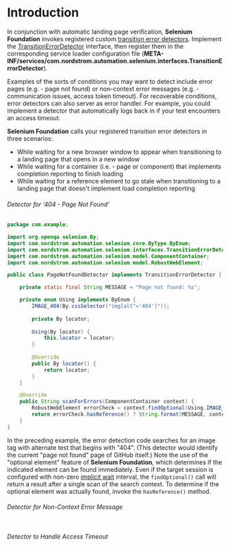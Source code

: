 # Introduction

In conjunction with automatic landing page verification, **Selenium Foundation** invokes registered custom [transition error detectors](docs/TransitionErrorDetection.md). Implement the [TransitionErrorDetector](https://github.com/Nordstrom/Selenium-Foundation/blob/master/src/main/java/com/nordstrom/automation/selenium/interfaces/TransitionErrorDetector.java) interface, then register them in the corresponding service loader configuration file (**META-INF/services/com.nordstrom.automation.selenium.interfaces.TransitionErrorDetector**).

Examples of the sorts of conditions you may want to detect include error pages (e.g. - page not found) or non-context error messages (e.g. - communication issues, access token timeout). For recoverable conditions, error detectors can also server as error handler. For example, you could implement a detector that automatically logs back in if your test encounters an access timeout.

**Selenium Foundation** calls your registered transition error detectors in three scenarios:

* While waiting for a new browser window to appear when transitioning to a landing page that opens in a new window
* While waiting for a container (i.e. - page or component) that implements completion reporting to finish loading
* While waiting for a reference element to go stale when transitioning to a landing page that doesn't implement load completion reporting

###### Detector for '404 - Page Not Found'
```java
package com.example;

import org.openqa.selenium.By;
import com.nordstrom.automation.selenium.core.ByType.ByEnum;
import com.nordstrom.automation.selenium.interfaces.TransitionErrorDetector;
import com.nordstrom.automation.selenium.model.ComponentContainer;
import com.nordstrom.automation.selenium.model.RobustWebElement;

public class PageNotFoundDetector implements TransitionErrorDetector {

    private static final String MESSAGE = "Page not found: %s";

    private enum Using implements ByEnum {
        IMAGE_404(By.cssSelector("img[alt^='404']"));
        
        private By locator;
        
        Using(By locator) {
            this.locator = locator;
        }
        
        @Override
        public By locator() {
            return locator;
        }
    }

    @Override
    public String scanForErrors(ComponentContainer context) {
        RobustWebElement errorCheck = context.findOptional(Using.IMAGE_404);
        return errorCheck.hasReference() ? String.format(MESSAGE, context.getDriver().getCurrentUrl()) : null;
    }
}
```

In the preceding example, the error detection code searches for an image tag with alternate test that begins with "404". (This detector would identify the current "page not found" page of GitHub itself.) Note the use of the "optional element" feature of **Selenium Foundation**, which determines if the indicated element can be found immediately. Even if the target session is configured with non-zero [implicit wait](https://www.selenium.dev/documentation/en/webdriver/waits/#implicit-wait) interval, the `findOptional()` call will return a result after a single scan of the search context. To determine if the optional element was actually found, invoke the `hasReference()` method.

###### Detector for Non-Context Error Message
```java
```

###### Detector to Handle Access Timeout
```java
```
